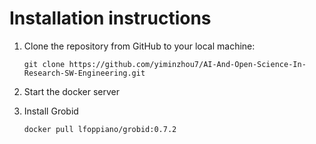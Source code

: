 # Installation instructions
1. Clone the repository from GitHub to your local machine:

    ```
    git clone https://github.com/yiminzhou7/AI-And-Open-Science-In-Research-SW-Engineering.git
    ```

2. Start the docker server
3. Install Grobid

    ```
    docker pull lfoppiano/grobid:0.7.2
    ```
   
